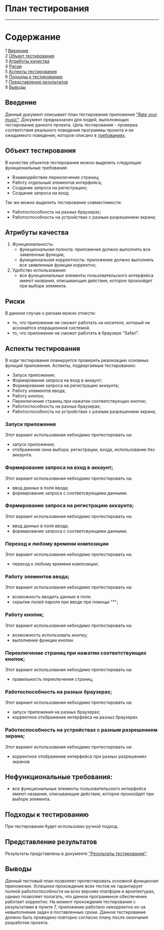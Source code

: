 # План тестирования
---

# Содержание
1 [Введение](#introduction)  
2 [Объект тестирования](#items)  
3 [Атрибуты качества](#quality)  
4 [Риски](#risk)  
5 [Аспекты тестирования](#features)  
6 [Подходы к тестированию](#approach)  
7 [Представление результатов](#pass)  
8 [Выводы](#conclusion)

<a name="introduction"/>

## Введение

Данный документ описывает план тестирования приложения ["Rate your music"]([https://github.com/glestorn/EnjoyPlayer](https://github.com/savkunok/RateYourMusic/tree/main)). Документ предназначен для людей, выполняющих тестирование данного проекта. Цель тестирования - проверка соответствия реального поведения программы проекта и ее ожидаемого поведения, которое описано в [требованиях](https://github.com/savkunok/RateYourMusic/blob/main/Requirements.md).

<a name="items"/>

## Объект тестирования

В качестве объектов тестирования можно выделить следующие функциональные требования:

* Взаимодействие переключение страниц;
* Работу отдельный элементов интерфейса;
* Создание запроса на регистрацию;
* Создание запроса на вход;

Так же можно выделить тестирование совместимости:

* Работоспособность на разных браузерах;
* Работоспособность на устройствах с разным разрешением экрана;

<a name="quality"/>

## Атрибуты качества

1. Функциональность:
    - функциональная полнота: приложение должно выполнять все заявленные функции;
    - функциональная корректность: приложение должно выполнять все заявленные функции корректно;
2. Удобство использования:
    - все функциональные элементы пользовательского интерфейса имеют названия, описывающие действие, которое произойдет при выборе элемента.

<a name="risk"/>

## Риски

В данном случае к рискам можно отнести:
* то, что приложение не сможет работать  на носителе, который не асознаётся операционной системой.
* то, что приложение не сможет работать  в браузере "Safari".

<a name="features"/>

## Аспекты тестирования

В ходе тестирования планируется проверить реализацию основных функций приложения. Аспекты, подвергаемые тестированию: 
* Запуск приложения;  
* Формирование запроса на вход в аккаунт;
* Формирование запроса на регистрацию аккаунта;  
* Работу элементов ввода;
* Работу кнопок;
* Переключение страниц при нажатии соответствующих кнопок;
* Работоспособность на разных браузерах;
* Работоспособность на устройствах с разным разрешением экрана;

### Запуск приложения
Этот вариант использования небходимо протестировать на:
* запуск приложения;
* отображение окна выбора: регистрации, входа, использование без аккаунта.

### Формирование запроса на вход в аккаунт;
Этот вариант использования небходимо протестировать на:
* ввод данных в поля ввода;  
* формирование запроса с соответсвующими данными.  

### Формирование запроса на регистрацию аккаунта; 
Этот вариант использования небходимо протестировать на:
* ввод данных в поля ввода;  
* формирование запроса с соответсвующими данными.  

### Переход к любому времени композиции
Этот вариант использования небходимо протестировать на:
* переход к любому времени композиции;

### Работу элементов ввода;
Этот вариант использования небходимо протестировать на:
* возможность вводить данные в поле.
* скрытие полей пароля при вводе при помощи "*";

### Работу кнопок;
Этот вариант использования небходимо протестировать на:
* возможность использовать кнопку;
* выполнение функции кнопки.

### Переключение страниц при нажатии соответствующих кнопок;
Этот вариант использования небходимо протестировать на:
* правильность переключения страниц;

### Работоспособность на разных браузерах;
Этот вариант использования небходимо протестировать на:
* запуск приложения на разных браузерах;
* корректное отображение интерфейса на разныз браузерах.

### Работоспособность на устройствах с разным разрешением экрана;
Этот вариант использования небходимо протестировать на:
* корректное отображение интерфейса при разных разрешениях экранов

## Нефункциональные требования:
* все функциональные элементы пользовательского интерфейса имеют названия, описывающие действие, которое произойдет при выборе элемента.

<a name="approach"/>

## Подходы к тестированию

При тестировании будет использован ручной подход.

<a name="pass"/>

## Представление результатов

Результаты представлены  в документе ["Результаты тестирования"](https://github.com/DanutaGagua/Personal-film-collection-manager/blob/master/Test%20results.md).

<a name="conclusion"/>

## Выводы

Данный тестовый план позволяет протестировать основной функционал приложения. Успешное прохождение всех тестов не гарантирует полной работоспособности на всех версиях платформ и архитектурах, однако позволяет полагать, что данное программное обеспечение работает корректно. На момент прохождения тестирования с результатами в пункте 7, приложение работало некорректно из-за невыполнения задач в поставленные сроки. Данное тестирование должно быть проведено повторно согласно плану после окончания разработки проекта.
